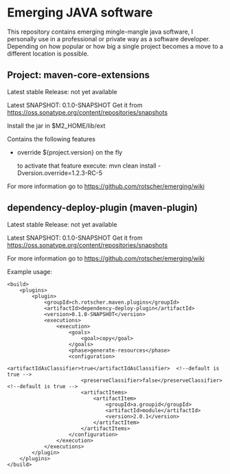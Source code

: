 Emerging JAVA software
======================

This repository contains emerging mingle-mangle java software, I personally use in a professional or private way as a software developer. Depending on how popular or how big a single project becomes a move to a different location is possible.

Project: maven-core-extensions
------------------------------

Latest stable Release: not yet available

Latest SNAPSHOT: 0.1.0-SNAPSHOT
Get it from https://oss.sonatype.org/content/repositories/snapshots

Install the jar in 
    $M2_HOME/lib/ext

Contains the following features
* override ${project.version} on the fly

  to activate that feature execute: 
      mvn clean install -Dversion.override=1.2.3-RC-5

For more information go to https://github.com/rotscher/emerging/wiki


dependency-deploy-plugin (maven-plugin)
---------------------------------------

Latest stable Release: not yet available

Latest SNAPSHOT: 0.1.0-SNAPSHOT
Get it from https://oss.sonatype.org/content/repositories/snapshots

For more information go to https://github.com/rotscher/emerging/wiki

Example usage:

    <build>
        <plugins>
            <plugin>
                <groupId>ch.rotscher.maven.plugins</groupId>
                <artifactId>dependency-deploy-plugin</artifactId>
                <version>0.1.0-SNAPSHOT</version>
                <executions>
                    <execution>
                        <goals>
                            <goal>copy</goal>
                        </goals>
                        <phase>generate-resources</phase>
                        <configuration>
                            <artifactIdAsClassifier>true</artifactIdAsClassifier>  <!--default is true -->
                            <preserveClassifier>false</preserveClassifier>         <!--default is true -->
                            <artifactItems>
                                <artifactItem>
                                    <groupId>a.groupid</groupId>
                                    <artifactId>module</artifactId>
                                    <version>2.0.1</version>
                                </artifactItem>
                            </artifactItems>
                        </configuration>
                    </execution>
                </executions>
            </plugin>
        </plugins>
    </build>